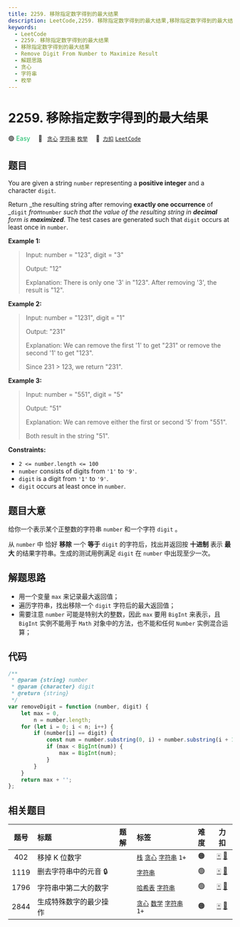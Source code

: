 ```yaml
---
title: 2259. 移除指定数字得到的最大结果
description: LeetCode,2259. 移除指定数字得到的最大结果,移除指定数字得到的最大结果,Remove Digit From Number to Maximize Result,解题思路,贪心,字符串,枚举
keywords:
  - LeetCode
  - 2259. 移除指定数字得到的最大结果
  - 移除指定数字得到的最大结果
  - Remove Digit From Number to Maximize Result
  - 解题思路
  - 贪心
  - 字符串
  - 枚举
---
```


# 2259. 移除指定数字得到的最大结果

🟢 <font color=#15bd66>Easy</font>&emsp; 🔖&ensp; [`贪心`](/tag/greedy.md) [`字符串`](/tag/string.md) [`枚举`](/tag/enumeration.md)&emsp; 🔗&ensp;[`力扣`](https://leetcode.cn/problems/remove-digit-from-number-to-maximize-result) [`LeetCode`](https://leetcode.com/problems/remove-digit-from-number-to-maximize-result)

## 题目

You are given a string `number` representing a **positive integer** and a
character `digit`.

Return _the resulting string after removing **exactly one occurrence** of
_`digit` _from_`number` _such that the value of the resulting string in
**decimal** form is **maximized**_. The test cases are generated such that
`digit` occurs at least once in `number`.

**Example 1:**

> Input: number = "123", digit = "3"
>
> Output: "12"
>
> Explanation: There is only one '3' in "123". After removing '3', the result is "12".

**Example 2:**

> Input: number = "1231", digit = "1"
>
> Output: "231"
>
> Explanation: We can remove the first '1' to get "231" or remove the second '1' to get "123".
>
> Since 231 > 123, we return "231".

**Example 3:**

> Input: number = "551", digit = "5"
>
> Output: "51"
>
> Explanation: We can remove either the first or second '5' from "551".
>
> Both result in the string "51".

**Constraints:**

- `2 <= number.length <= 100`
- `number` consists of digits from `'1'` to `'9'`.
- `digit` is a digit from `'1'` to `'9'`.
- `digit` occurs at least once in `number`.

## 题目大意

给你一个表示某个正整数的字符串 `number` 和一个字符 `digit` 。

从 `number` 中 恰好 **移除** 一个 **等于** `digit` 的字符后，找出并返回按 **十进制** 表示 **最大** 的结果字符串。生成的测试用例满足 `digit` 在 `number` 中出现至少一次。

## 解题思路

- 用一个变量 `max` 来记录最大返回值；
- 遍历字符串，找出移除一个 `digit` 字符后的最大返回值；
- 需要注意 `number` 可能是特别大的整数，因此 `max` 要用 `BigInt` 来表示，且 `BigInt` 实例不能用于 `Math` 对象中的方法，也不能和任何 `Number` 实例混合运算；

## 代码

```javascript
/**
 * @param {string} number
 * @param {character} digit
 * @return {string}
 */
var removeDigit = function (number, digit) {
	let max = 0,
		n = number.length;
	for (let i = 0; i < n; i++) {
		if (number[i] == digit) {
			const num = number.substring(0, i) + number.substring(i + 1);
			if (max < BigInt(num)) {
				max = BigInt(num);
			}
		}
	}
	return max + '';
};
```

## 相关题目

<!-- prettier-ignore -->
| 题号 | 标题 | 题解 | 标签 | 难度 | 力扣 |
| :------: | :------ | :------: | :------ | :------: | :------: |
| 402 | 移掉 K 位数字 |  |  [`栈`](/tag/stack.md) [`贪心`](/tag/greedy.md) [`字符串`](/tag/string.md) `1+` | 🟠 | [🀄️](https://leetcode.cn/problems/remove-k-digits) [🔗](https://leetcode.com/problems/remove-k-digits) |
| 1119 | 删去字符串中的元音 🔒 |  |  [`字符串`](/tag/string.md) | 🟢 | [🀄️](https://leetcode.cn/problems/remove-vowels-from-a-string) [🔗](https://leetcode.com/problems/remove-vowels-from-a-string) |
| 1796 | 字符串中第二大的数字 |  |  [`哈希表`](/tag/hash-table.md) [`字符串`](/tag/string.md) | 🟢 | [🀄️](https://leetcode.cn/problems/second-largest-digit-in-a-string) [🔗](https://leetcode.com/problems/second-largest-digit-in-a-string) |
| 2844 | 生成特殊数字的最少操作 |  |  [`贪心`](/tag/greedy.md) [`数学`](/tag/math.md) [`字符串`](/tag/string.md) `1+` | 🟠 | [🀄️](https://leetcode.cn/problems/minimum-operations-to-make-a-special-number) [🔗](https://leetcode.com/problems/minimum-operations-to-make-a-special-number) |